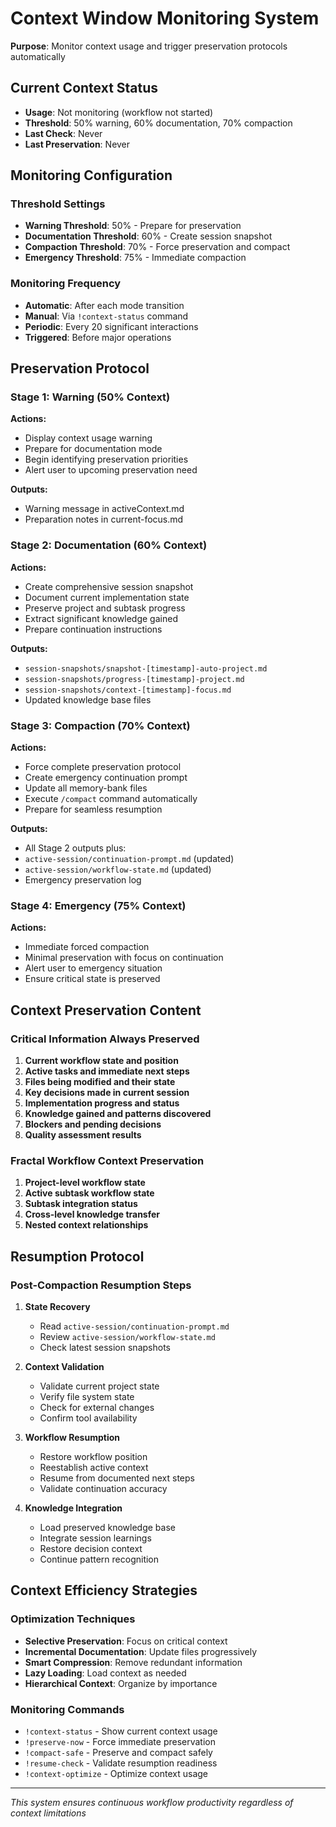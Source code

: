 # Context Window Monitoring System

**Purpose**: Monitor context usage and trigger preservation protocols automatically

## Current Context Status
- **Usage**: Not monitoring (workflow not started)
- **Threshold**: 50% warning, 60% documentation, 70% compaction
- **Last Check**: Never
- **Last Preservation**: Never

## Monitoring Configuration

### Threshold Settings
- **Warning Threshold**: 50% - Prepare for preservation
- **Documentation Threshold**: 60% - Create session snapshot  
- **Compaction Threshold**: 70% - Force preservation and compact
- **Emergency Threshold**: 75% - Immediate compaction

### Monitoring Frequency
- **Automatic**: After each mode transition
- **Manual**: Via `!context-status` command
- **Periodic**: Every 20 significant interactions
- **Triggered**: Before major operations

## Preservation Protocol

### Stage 1: Warning (50% Context)
**Actions:**
- Display context usage warning
- Prepare for documentation mode
- Begin identifying preservation priorities
- Alert user to upcoming preservation need

**Outputs:**
- Warning message in activeContext.md
- Preparation notes in current-focus.md

### Stage 2: Documentation (60% Context)
**Actions:**
- Create comprehensive session snapshot
- Document current implementation state
- Preserve project and subtask progress
- Extract significant knowledge gained
- Prepare continuation instructions

**Outputs:**
- `session-snapshots/snapshot-[timestamp]-auto-project.md`
- `session-snapshots/progress-[timestamp]-project.md`
- `session-snapshots/context-[timestamp]-focus.md`
- Updated knowledge base files

### Stage 3: Compaction (70% Context)
**Actions:**
- Force complete preservation protocol
- Create emergency continuation prompt
- Update all memory-bank files
- Execute `/compact` command automatically
- Prepare for seamless resumption

**Outputs:**
- All Stage 2 outputs plus:
- `active-session/continuation-prompt.md` (updated)
- `active-session/workflow-state.md` (updated)
- Emergency preservation log

### Stage 4: Emergency (75% Context)
**Actions:**
- Immediate forced compaction
- Minimal preservation with focus on continuation
- Alert user to emergency situation
- Ensure critical state is preserved

## Context Preservation Content

### Critical Information Always Preserved
1. **Current workflow state and position**
2. **Active tasks and immediate next steps**
3. **Files being modified and their state**
4. **Key decisions made in current session**
5. **Implementation progress and status**
6. **Knowledge gained and patterns discovered**
7. **Blockers and pending decisions**
8. **Quality assessment results**

### Fractal Workflow Context Preservation
1. **Project-level workflow state**
2. **Active subtask workflow state**
3. **Subtask integration status**
4. **Cross-level knowledge transfer**
5. **Nested context relationships**

## Resumption Protocol

### Post-Compaction Resumption Steps
1. **State Recovery**
   - Read `active-session/continuation-prompt.md`
   - Review `active-session/workflow-state.md`
   - Check latest session snapshots

2. **Context Validation**
   - Validate current project state
   - Verify file system state
   - Check for external changes
   - Confirm tool availability

3. **Workflow Resumption**
   - Restore workflow position
   - Reestablish active context
   - Resume from documented next steps
   - Validate continuation accuracy

4. **Knowledge Integration**
   - Load preserved knowledge base
   - Integrate session learnings
   - Restore decision context
   - Continue pattern recognition

## Context Efficiency Strategies

### Optimization Techniques
- **Selective Preservation**: Focus on critical context
- **Incremental Documentation**: Update files progressively
- **Smart Compression**: Remove redundant information
- **Lazy Loading**: Load context as needed
- **Hierarchical Context**: Organize by importance

### Monitoring Commands
- `!context-status` - Show current context usage
- `!preserve-now` - Force immediate preservation
- `!compact-safe` - Preserve and compact safely
- `!resume-check` - Validate resumption readiness
- `!context-optimize` - Optimize context usage

---
*This system ensures continuous workflow productivity regardless of context limitations*